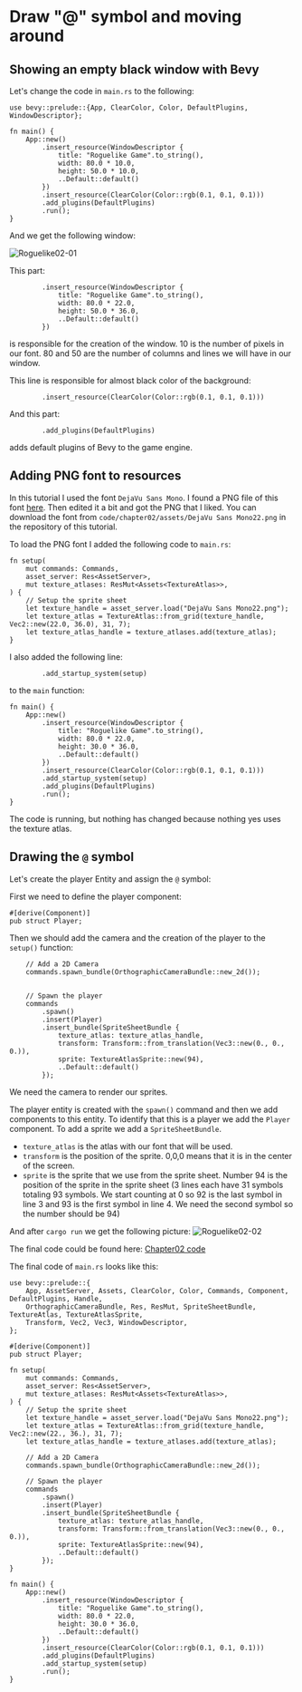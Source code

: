 # Draw "@" symbol and moving around

## Showing an empty black window with Bevy

Let's change the code in `main.rs` to the following:
```rust, noplayground
use bevy::prelude::{App, ClearColor, Color, DefaultPlugins, WindowDescriptor};

fn main() {
    App::new()
        .insert_resource(WindowDescriptor {
            title: "Roguelike Game".to_string(),
            width: 80.0 * 10.0,
            height: 50.0 * 10.0,
            ..Default::default()
        })
        .insert_resource(ClearColor(Color::rgb(0.1, 0.1, 0.1)))
        .add_plugins(DefaultPlugins)
        .run();
}
```

And we get the following window:

![Roguelike02-01](img/Roguelike02-01.png)

This part: 
```rust, noplayground
        .insert_resource(WindowDescriptor {
            title: "Roguelike Game".to_string(),
            width: 80.0 * 22.0,
            height: 50.0 * 36.0,
            ..Default::default()
        })
```
is responsible for the creation of the window. 10 is the number of pixels in our font. 80 and 50 are the number of columns and lines we will have in our window.

This line is responsible for almost black color of the background:
```rust, noplayground
        .insert_resource(ClearColor(Color::rgb(0.1, 0.1, 0.1)))
```

And this part:
```rust, noplayground
        .add_plugins(DefaultPlugins)
```
adds default plugins of Bevy to the game engine.

## Adding PNG font to resources

In this tutorial I used the font `DejaVu Sans Mono`. I found a PNG file of this font [here](https://allfont.ru/download/dejavu-sans-mono/). Then edited it a bit and got the PNG that I liked. You can download the font from `code/chapter02/assets/DejaVu Sans Mono22.png` in the repository of this tutorial.

To load the PNG font I added the following code to `main.rs`:

```rust, noplayground
fn setup(
    mut commands: Commands,
    asset_server: Res<AssetServer>,
    mut texture_atlases: ResMut<Assets<TextureAtlas>>,
) {
    // Setup the sprite sheet
    let texture_handle = asset_server.load("DejaVu Sans Mono22.png");
    let texture_atlas = TextureAtlas::from_grid(texture_handle, Vec2::new(22.0, 36.0), 31, 7);
    let texture_atlas_handle = texture_atlases.add(texture_atlas);
}
```

I also added the following line:
```rust, noplayground
        .add_startup_system(setup)
```

to the `main` function:
```rust, noplayground
fn main() {
    App::new()
        .insert_resource(WindowDescriptor {
            title: "Roguelike Game".to_string(),
            width: 80.0 * 22.0,
            height: 30.0 * 36.0,
            ..Default::default()
        })
        .insert_resource(ClearColor(Color::rgb(0.1, 0.1, 0.1)))
        .add_startup_system(setup)
        .add_plugins(DefaultPlugins)
        .run();
}
```

The code is running, but nothing has changed because nothing yes uses the texture atlas.

## Drawing the `@` symbol
Let's create the player Entity and assign the `@` symbol:

First we need to define the player component:
```rust, noplayground
#[derive(Component)]
pub struct Player;
```

Then we should add the camera and the creation of the player to the `setup()` function:
```rust, noplayground
    // Add a 2D Camera
    commands.spawn_bundle(OrthographicCameraBundle::new_2d());


    // Spawn the player
    commands
        .spawn()
        .insert(Player)
        .insert_bundle(SpriteSheetBundle {
            texture_atlas: texture_atlas_handle,
            transform: Transform::from_translation(Vec3::new(0., 0., 0.)),
            sprite: TextureAtlasSprite::new(94),
            ..Default::default()
        });
```

We need the camera to render our sprites.

The player entity is created with the `spawn()` command and then we add components to this entity. To identify that this is a player we add the `Player` component. To add a sprite we add a `SpriteSheetBundle`. 
- `texture_atlas` is the atlas with our font that will be used. 
- `transform` is the position of the sprite. 0,0,0 means that it is in the center of the screen.
- `sprite` is the sprite that we use from the sprite sheet. Number 94 is the position of the sprite in the sprite sheet (3 lines each have 31 symbols totaling 93 symbols. We start counting at 0 so 92 is the last symbol in line 3 and 93 is the first symbol in line 4. We need the second symbol so the number should be 94)

And after `cargo run` we get the following picture:
![Roguelike02-02](img/Roguelike02-02.png)

The final code could be found here:
[Chapter02 code](https://github.com/keiv-fly/rust_bevy_roguelike_tutorial/tree/main/code/chapter02)

The final code of `main.rs` looks like this:
```rust, noplayground
use bevy::prelude::{
    App, AssetServer, Assets, ClearColor, Color, Commands, Component, DefaultPlugins, Handle,
    OrthographicCameraBundle, Res, ResMut, SpriteSheetBundle, TextureAtlas, TextureAtlasSprite,
    Transform, Vec2, Vec3, WindowDescriptor,
};

#[derive(Component)]
pub struct Player;

fn setup(
    mut commands: Commands,
    asset_server: Res<AssetServer>,
    mut texture_atlases: ResMut<Assets<TextureAtlas>>,
) {
    // Setup the sprite sheet
    let texture_handle = asset_server.load("DejaVu Sans Mono22.png");
    let texture_atlas = TextureAtlas::from_grid(texture_handle, Vec2::new(22., 36.), 31, 7);
    let texture_atlas_handle = texture_atlases.add(texture_atlas);

    // Add a 2D Camera
    commands.spawn_bundle(OrthographicCameraBundle::new_2d());

    // Spawn the player
    commands
        .spawn()
        .insert(Player)
        .insert_bundle(SpriteSheetBundle {
            texture_atlas: texture_atlas_handle,
            transform: Transform::from_translation(Vec3::new(0., 0., 0.)),
            sprite: TextureAtlasSprite::new(94),
            ..Default::default()
        });
}

fn main() {
    App::new()
        .insert_resource(WindowDescriptor {
            title: "Roguelike Game".to_string(),
            width: 80.0 * 22.0,
            height: 30.0 * 36.0,
            ..Default::default()
        })
        .insert_resource(ClearColor(Color::rgb(0.1, 0.1, 0.1)))
        .add_plugins(DefaultPlugins)
        .add_startup_system(setup)
        .run();
}
```